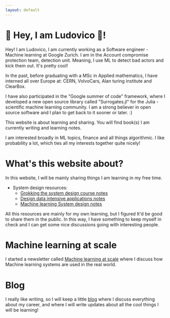 ```yaml
---
layout: default
---
```



# 👋 Hey, I am Ludovico 🐻! 
Hey!
I am Ludovico, I am currently working as a Software engineer - Machine learning at Google Zurich. 
I am in the Account compromise protection team, detection unit. Meaning, I use ML to detect bad actors and kick them out. It's pretty cool!

In the past, before graduating with a MSc in Applied mathematics, I have interned all over Europe at: CERN, VolvoCars, Alan turing institute and ClearBox. 

I have also participated in the "Google summer of code" framework, where I developed a new open source library called "Surrogates.jl" for the Julia - scientific machine learning community. I am a strong believer in open source software and I plan to get back to it sooner or later. :)

This website is about learning and sharing. You will find book(s) I am currently writing and learning notes. 

I am interested broadly in ML topics, finance and all things algorithmic. I like probability a lot, which ties all my interests together quite nicely! 

# What's this website about? 
In this website, I will be mainly sharing things I am learning in my free time.

- System design resources:
    - [Grokking the system design course notes](./systems/SysDesign/SysDesign.html)
    - [Design data intensive applications notes](./systems/SysDesign/DDIA.html)
    - [Machine learning System design notes](./systems/SysDesign/ml.html)


All this resources are mainly for my own learning, but I figured It'd be good to share them in the public. In this way, I have something to keep myself in check and I can get some nice discussions going with interesting people. 

# Machine learning at scale
I started a newsletter called [Machine learning at scale](https://www.machinelearningatscale.com/) where I discuss how Machine learning systems are used in the real world.

# Blog 
I really like writing, so I will keep a little [blog](./myblog/start_page.html) where I discuss everything about my career, and where I will write updates about all the cool things I will be learning!



